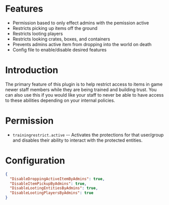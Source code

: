 # Features
- Permission based to only effect admins with the pemission active
- Restricts picking up items off the ground
- Restricts looting players
- Restricts looking crates, boxes, and containers
- Prevents admins active item from dropping into the world on death
- Config file to enable/disable desired features

# Introduction

The primary feature of this plugin is to help restrict access to items in game newer staff members while they are being trained and building trust. You can also use this if you would like your staff to never be able to have access to these abilities depending on your internal policies.

# Permission

- ```trainingrestrict.active``` -- Activates the protections for that user/group and disables their ability to interact with the protected entities.

# Configuration

```json
{
  "DisableDroppingActiveItemByAdmins": true,
  "DisableItemPickupByAdmins": true,
  "DisableLootingEntitiesByAdmins": true,
  "DisableLootingPlayersByAdmins": true
}
```
